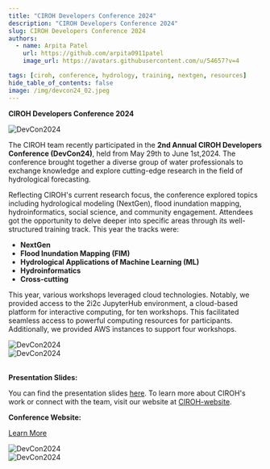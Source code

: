 ```yaml
---
title: "CIROH Developers Conference 2024"
description: "CIROH Developers Conference 2024"
slug: CIROH Developers Conference 2024
authors:
  - name: Arpita Patel
    url: https://github.com/arpita0911patel
    image_url: https://avatars.githubusercontent.com/u/54657?v=4

tags: [ciroh, conference, hydrology, training, nextgen, resources]
hide_table_of_contents: false
image: /img/devcon24_02.jpeg
---
```


**CIROH Developers Conference 2024**
<div className="hero-image" style={{ textAlign: 'center' }}>
        <img src="/img/devcon24_01.jpeg" alt="DevCon2024" style={{ width: '80%' }} />
</div>

The CIROH team recently participated in the **2nd Annual CIROH Developers Conference (DevCon24)**, held from May 29th to June 1st,2024. The conference brought together a diverse group of water professionals to exchange knowledge and explore cutting-edge research in the field of hydrological forecasting.
<!-- truncate -->
Reflecting CIROH's current research focus, the conference explored topics including hydrological modeling (NextGen), flood inundation mapping, hydroinformatics, social science, and community engagement. Attendees got the opportunity to delve deeper into specific areas through its well-structured training track. This year the tracks were:
* **NextGen**
* **Flood Inundation Mapping (FIM)**
* **Hydrological Applications of Machine Learning (ML)**
* **Hydroinformatics**
* **Cross-cutting**

This year, various workshops leveraged cloud technologies. Notably, we provided access to the 2i2c JupyterHub environment, a cloud-based platform for interactive computing, for ten workshops. This facilitated seamless access to powerful computing resources for participants. Additionally, we provided AWS instances to support four workshops.

 

<div className="hero-image" style={{ textAlign: 'center' }}>
        <img src="/img/devcon24_04.JPG" alt="DevCon2024" style={{ width: '80%' }} />
</div>
<div className="hero-image" style={{ textAlign: 'center' }}>
        <img src="/img/devcon24_06.png" alt="DevCon2024" style={{ width: '80%' }} />
</div>
<br/>

**Presentation Slides:**

You can find the presentation slides [here](https://github.com/CIROH-UA/Conferences/tree/main/CIROHDevCon2024/NextGenTrack). To learn more about CIROH's work or connect with the team, visit our website at [CIROH-website](https://ciroh.ua.edu/). 

**Conference Website:**

[Learn More](https://ciroh.ua.edu/devconference/)
<div className="hero-image" style={{ textAlign: 'center' }}>
        <img src="/img/devcon24_02.jpeg" alt="DevCon2024" style={{ width: '80%' }} />
</div>
<div className="hero-image" style={{ textAlign: 'center' }}>
        <img src="/img/devcon24_05.jpg" alt="DevCon2024" style={{ width: '80%' }} />
</div>
